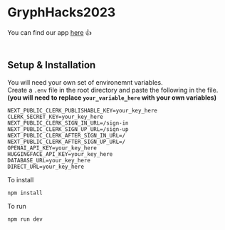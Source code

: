 # GryphHacks2023

You can find our app [here](https://gryph-hacks2023-ten.vercel.app/) 👍
<br/>
<br/>

## Setup & Installation
You will need your own set of environemnt variables. <br/>
Create a `.env` file in the root directory and paste the following in the file.<br/>
**(you will need to replace `your_variable_here` with your own variables)**
```env
NEXT_PUBLIC_CLERK_PUBLISHABLE_KEY=your_key_here
CLERK_SECRET_KEY=your_key_here
NEXT_PUBLIC_CLERK_SIGN_IN_URL=/sign-in
NEXT_PUBLIC_CLERK_SIGN_UP_URL=/sign-up
NEXT_PUBLIC_CLERK_AFTER_SIGN_IN_URL=/
NEXT_PUBLIC_CLERK_AFTER_SIGN_UP_URL=/
OPENAI_API_KEY=your_key_here
HUGGINGFACE_API_KEY=your_key_here
DATABASE_URL=your_key_here
DIRECT_URL=your_key_here
```

To install

```
npm install
```

To run

```
npm run dev
```
